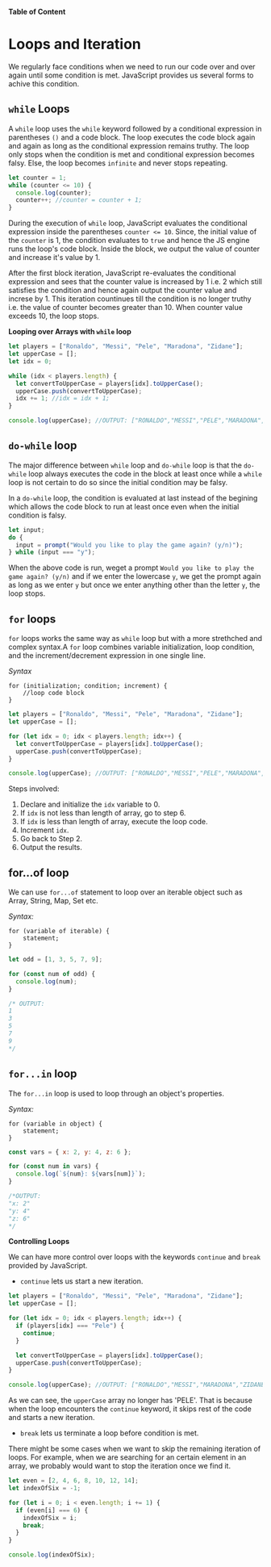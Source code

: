 **Table of Content**

# Loops and Iteration

We regularly face conditions when we need to run our code over and over again until some condition is met. JavaScript provides us several forms to achive this condition.

## `while` Loops

A `while` loop uses the `while` keyword followed by a conditional expression in parentheses `()` and a code block. The loop executes the code block again and again as long as the conditional expression remains truthy. The loop only stops when the condition is met and conditional expression becomes falsy. Else, the loop becomes `infinite` and never stops repeating.

```js
let counter = 1;
while (counter <= 10) {
  console.log(counter);
  counter++; //counter = counter + 1;
}
```

During the execution of `while` loop, JavaScript evaluates the conditional expression inside the parentheses `counter <= 10`. Since, the initial value of the `counter` is 1, the condition evaluates to `true` and hence the JS engine runs the loop's code block. Inside the block, we output the value of counter and increase it's value by 1.

After the first block iteration, JavaScript re-evaluates the conditional expression and sees that the counter value is increased by 1 i.e. 2 which still satisfies the condition and hence again output the counter value and increse by 1. This iteration countinues till the condition is no longer truthy i.e. the value of counter becomes greater than 10. When counter value exceeds 10, the loop stops.

**Looping over Arrays with `while` loop**

```js
let players = ["Ronaldo", "Messi", "Pele", "Maradona", "Zidane"];
let upperCase = [];
let idx = 0;

while (idx < players.length) {
  let convertToUpperCase = players[idx].toUpperCase();
  upperCase.push(convertToUpperCase);
  idx += 1; //idx = idx + 1;
}

console.log(upperCase); //OUTPUT: ["RONALDO","MESSI","PELE","MARADONA","ZIDANE"]
```

## `do-while` loop

The major difference between `while` loop and `do-while` loop is that the `do-while` loop always executes the code in the block at least once while a `while` loop is not certain to do so since the initial condition may be falsy.

In a `do-while` loop, the condition is evaluated at last instead of the begining which allows the code block to run at least once even when the initial condition is falsy.

```js
let input;
do {
  input = prompt("Would you like to play the game again? (y/n)");
} while (input === "y");
```

When the above code is run, weget a prompt `Would you like to play the game again? (y/n)` and if we enter the lowercase `y`, we get the prompt again as long as we enter `y` but once we enter anything other than the letter `y`, the loop stops.

## `for` loops

`for` loops works the same way as `while` loop but with a more strethched and complex syntax.A `for` loop combines variable initialization, loop condition, and the increment/decrement expression in one single line.

_Syntax_

```
for (initialization; condition; increment) {
    //loop code block
}
```

```js
let players = ["Ronaldo", "Messi", "Pele", "Maradona", "Zidane"];
let upperCase = [];

for (let idx = 0; idx < players.length; idx++) {
  let convertToUpperCase = players[idx].toUpperCase();
  upperCase.push(convertToUpperCase);
}

console.log(upperCase); //OUTPUT: ["RONALDO","MESSI","PELE","MARADONA","ZIDANE"]
```

Steps involved:

1. Declare and initialize the `idx` variable to 0.
2. If `idx` is not less than length of array, go to step 6.
3. If `idx` is less than length of array, execute the loop code.
4. Increment `idx`.
5. Go back to Step 2.
6. Output the results.

## for...of loop

We can use `for...of` statement to loop over an iterable object such as Array, String, Map, Set etc.

_Syntax:_

```
for (variable of iterable) {
    statement;
}
```

```js
let odd = [1, 3, 5, 7, 9];

for (const num of odd) {
  console.log(num);
}

/* OUTPUT:
1
3
5
7
9
*/
```

## `for...in` loop

The `for...in` loop is used to loop through an object's properties.

_Syntax:_

```
for (variable in object) {
    statement;
}
```

```js
const vars = { x: 2, y: 4, z: 6 };

for (const num in vars) {
  console.log(`${num}: ${vars[num]}`);
}

/*OUTPUT:
"x: 2"
"y: 4"
"z: 6"
*/
```

**Controlling Loops**

We can have more control over loops with the keywords `continue` and `break` provided by JavaScript.

- `continue` lets us start a new iteration.

```js
let players = ["Ronaldo", "Messi", "Pele", "Maradona", "Zidane"];
let upperCase = [];

for (let idx = 0; idx < players.length; idx++) {
  if (players[idx] === "Pele") {
    continue;
  }

  let convertToUpperCase = players[idx].toUpperCase();
  upperCase.push(convertToUpperCase);
}

console.log(upperCase); //OUTPUT: ["RONALDO","MESSI","MARADONA","ZIDANE"]
```

As we can see, the `upperCase` array no longer has 'PELE'. That is because when the loop encounters the `continue` keyword, it skips rest of the code and starts a new iteration.

- `break` lets us terminate a loop before condition is met.

There might be some cases when we want to skip the remaining iteration of loops. For example, when we are searching for an certain element in an array, we probably would want to stop the iteration once we find it.

```js
let even = [2, 4, 6, 8, 10, 12, 14];
let indexOfSix = -1;

for (let i = 0; i < even.length; i += 1) {
  if (even[i] === 6) {
    indexOfSix = i;
    break;
  }
}

console.log(indexOfSix);
```

```

```
